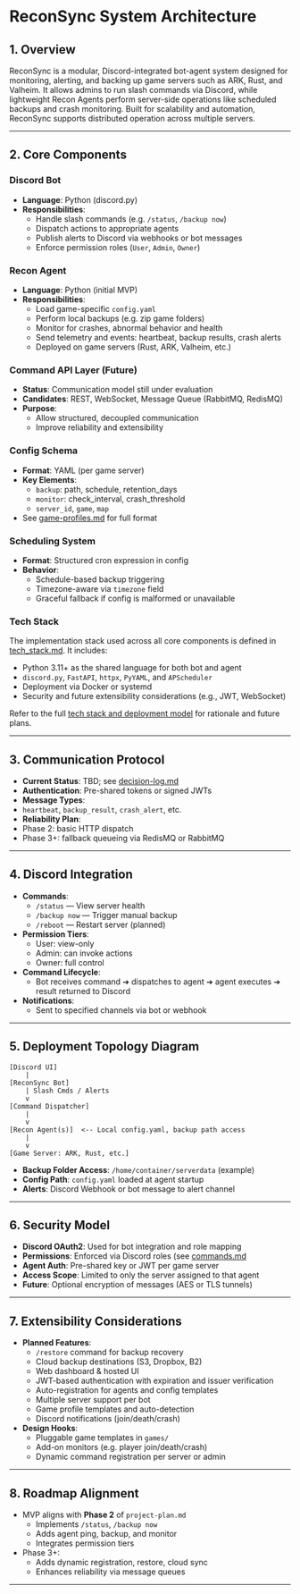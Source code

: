 # ReconSync System Architecture

## 1. Overview

ReconSync is a modular, Discord-integrated bot-agent system designed for monitoring, alerting, and backing up game servers such as ARK, Rust, and Valheim. It allows admins to run slash commands via Discord, while lightweight Recon Agents perform server-side operations like scheduled backups and crash monitoring. Built for scalability and automation, ReconSync supports distributed operation across multiple servers.

---

## 2. Core Components

### Discord Bot

- **Language**: Python (discord.py)
- **Responsibilities**:
  - Handle slash commands (e.g. `/status`, `/backup now`)
  - Dispatch actions to appropriate agents
  - Publish alerts to Discord via webhooks or bot messages
  - Enforce permission roles (`User`, `Admin`, `Owner`)

### Recon Agent

- **Language**: Python (initial MVP)
- **Responsibilities**:
  - Load game-specific `config.yaml`
  - Perform local backups (e.g. zip game folders)
  - Monitor for crashes, abnormal behavior and health
  - Send telemetry and events: heartbeat, backup results, crash alerts
  - Deployed on game servers (Rust, ARK, Valheim, etc.)

### Command API Layer (Future)

- **Status**: Communication model still under evaluation
- **Candidates**: REST, WebSocket, Message Queue (RabbitMQ, RedisMQ)
- **Purpose**:
  - Allow structured, decoupled communication
  - Improve reliability and extensibility
 
### Config Schema

- **Format**: YAML (per game server)
- **Key Elements**:
  - `backup`: path, schedule, retention\_days
  - `monitor`: check\_interval, crash\_threshold
  - `server_id`, `game`, `map`
- See [game-profiles.md](game-profiles.md) for full format

### Scheduling System

- **Format**: Structured cron expression in config
- **Behavior**:
  - Schedule-based backup triggering
  - Timezone-aware via `timezone` field
  - Graceful fallback if config is malformed or unavailable

### Tech Stack

The implementation stack used across all core components is defined in [tech_stack.md](tech_stack.md). It includes:

- Python 3.11+ as the shared language for both bot and agent
- `discord.py`, `FastAPI`, `httpx`, `PyYAML`, and `APScheduler`
- Deployment via Docker or systemd
- Security and future extensibility considerations (e.g., JWT, WebSocket)

Refer to the full [tech stack and deployment model](tech_stack.md) for rationale and future plans.

---

## 3. Communication Protocol

- **Current Status**: TBD; see [decision-log.md](decision-log.md)
- **Authentication**: Pre-shared tokens or signed JWTs
- **Message Types**:
- `heartbeat`, `backup_result`, `crash_alert`, etc.
- **Reliability Plan**:
- Phase 2: basic HTTP dispatch
- Phase 3+: fallback queueing via RedisMQ or RabbitMQ

---

## 4. Discord Integration

- **Commands**:
  - `/status` — View server health
  - `/backup now` — Trigger manual backup
  - `/reboot` — Restart server (planned)
- **Permission Tiers**:
  - User: view-only
  - Admin: can invoke actions
  - Owner: full control
- **Command Lifecycle**:
  - Bot receives command ➔ dispatches to agent ➔ agent executes ➔ result returned to Discord
- **Notifications**:
  - Sent to specified channels via bot or webhook

---

## 5. Deployment Topology Diagram

```
[Discord UI]
    |
[ReconSync Bot]
    | Slash Cmds / Alerts
    v
[Command Dispatcher]
    |
    v
[Recon Agent(s)]  <-- Local config.yaml, backup path access
    |
    v
[Game Server: ARK, Rust, etc.]
```

- **Backup Folder Access**: `/home/container/serverdata` (example)
- **Config Path**: `config.yaml` loaded at agent startup
- **Alerts**: Discord Webhook or bot message to alert channel

---

## 6. Security Model

- **Discord OAuth2**: Used for bot integration and role mapping
- **Permissions**: Enforced via Discord roles (see [commands.md](commands.md)
- **Agent Auth**: Pre-shared key or JWT per game server
- **Access Scope**: Limited to only the server assigned to that agent
- **Future**: Optional encryption of messages (AES or TLS tunnels)

---

## 7. Extensibility Considerations

- **Planned Features**:
  - `/restore` command for backup recovery
  - Cloud backup destinations (S3, Dropbox, B2)
  - Web dashboard & hosted UI
  - JWT-based authentication with expiration and issuer verification
  - Auto-registration for agents and config templates
  - Multiple server support per bot
  - Game profile templates and auto-detection
  - Discord notifications (join/death/crash)
- **Design Hooks**:
  - Pluggable game templates in `games/`
  - Add-on monitors (e.g. player join/death/crash)
  - Dynamic command registration per server or admin

---

## 8. Roadmap Alignment

- MVP aligns with **Phase 2** of `project-plan.md`
  - Implements `/status`, `/backup now`
  - Adds agent ping, backup, and monitor
  - Integrates permission tiers
- Phase 3+:
  - Adds dynamic registration, restore, cloud sync
  - Enhances reliability via message queues

--- 
